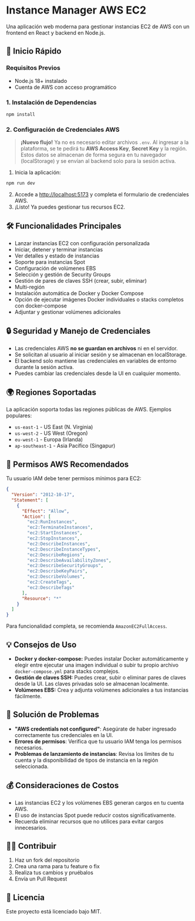 # Instance Manager AWS EC2

Una aplicación web moderna para gestionar instancias EC2 de AWS con un frontend en React y backend en Node.js.

## 🚀 Inicio Rápido

### Requisitos Previos

- Node.js 18+ instalado
- Cuenta de AWS con acceso programático

### 1. Instalación de Dependencias

```bash
npm install
```

### 2. Configuración de Credenciales AWS

> **¡Nuevo flujo!**
> Ya no es necesario editar archivos `.env`. Al ingresar a la plataforma, se te pedirá tu **AWS Access Key**, **Secret Key** y la región. Estos datos se almacenan de forma segura en tu navegador (localStorage) y se envían al backend solo para la sesión activa.

1. Inicia la aplicación:

```bash
npm run dev
```

2. Accede a [http://localhost:5173](http://localhost:5173) y completa el formulario de credenciales AWS.
3. ¡Listo! Ya puedes gestionar tus recursos EC2.

## 🛠️ Funcionalidades Principales

- Lanzar instancias EC2 con configuración personalizada
- Iniciar, detener y terminar instancias
- Ver detalles y estado de instancias
- Soporte para instancias Spot
- Configuración de volúmenes EBS
- Selección y gestión de Security Groups
- Gestión de pares de claves SSH (crear, subir, eliminar)
- Multi-región
- Instalación automática de Docker y Docker Compose
- Opción de ejecutar imágenes Docker individuales o stacks completos con docker-compose
- Adjuntar y gestionar volúmenes adicionales

## 🔒 Seguridad y Manejo de Credenciales

- Las credenciales AWS **no se guardan en archivos** ni en el servidor.
- Se solicitan al usuario al iniciar sesión y se almacenan en localStorage.
- El backend solo mantiene las credenciales en variables de entorno durante la sesión activa.
- Puedes cambiar las credenciales desde la UI en cualquier momento.

## 🌍 Regiones Soportadas

La aplicación soporta todas las regiones públicas de AWS. Ejemplos populares:

- `us-east-1` - US East (N. Virginia)
- `us-west-2` - US West (Oregon)
- `eu-west-1` - Europa (Irlanda)
- `ap-southeast-1` - Asia Pacífico (Singapur)

## 📝 Permisos AWS Recomendados

Tu usuario IAM debe tener permisos mínimos para EC2:

```json
{
  "Version": "2012-10-17",
  "Statement": [
    {
      "Effect": "Allow",
      "Action": [
        "ec2:RunInstances",
        "ec2:TerminateInstances",
        "ec2:StartInstances",
        "ec2:StopInstances",
        "ec2:DescribeInstances",
        "ec2:DescribeInstanceTypes",
        "ec2:DescribeRegions",
        "ec2:DescribeAvailabilityZones",
        "ec2:DescribeSecurityGroups",
        "ec2:DescribeKeyPairs",
        "ec2:DescribeVolumes",
        "ec2:CreateTags",
        "ec2:DescribeTags"
      ],
      "Resource": "*"
    }
  ]
}
```

Para funcionalidad completa, se recomienda `AmazonEC2FullAccess`.

## 💡 Consejos de Uso

- **Docker y docker-compose:** Puedes instalar Docker automáticamente y elegir entre ejecutar una imagen individual o subir tu propio archivo `docker-compose.yml` para stacks complejos.
- **Gestión de claves SSH:** Puedes crear, subir o eliminar pares de claves desde la UI. Las claves privadas solo se almacenan localmente.
- **Volúmenes EBS:** Crea y adjunta volúmenes adicionales a tus instancias fácilmente.

## 🐞 Solución de Problemas

- **"AWS credentials not configured"**: Asegúrate de haber ingresado correctamente tus credenciales en la UI.
- **Errores de permisos**: Verifica que tu usuario IAM tenga los permisos necesarios.
- **Problemas de lanzamiento de instancias**: Revisa los límites de tu cuenta y la disponibilidad de tipos de instancia en la región seleccionada.

## 💰 Consideraciones de Costos

- Las instancias EC2 y los volúmenes EBS generan cargos en tu cuenta AWS.
- El uso de instancias Spot puede reducir costos significativamente.
- Recuerda eliminar recursos que no utilices para evitar cargos innecesarios.

## 👨‍💻 Contribuir

1. Haz un fork del repositorio
2. Crea una rama para tu feature o fix
3. Realiza tus cambios y pruébalos
4. Envía un Pull Request

## 📄 Licencia

Este proyecto está licenciado bajo MIT.
